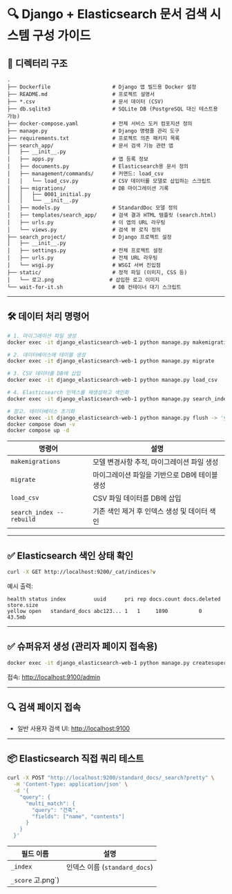 # 🔍 Django + Elasticsearch 문서 검색 시스템 구성 가이드

## 📁 디렉터리 구조

```
.
├── Dockerfile                    # Django 앱 빌드용 Docker 설정
├── README.md                     # 프로젝트 설명서
├── *.csv                         # 문서 데이터 (CSV)
├── db.sqlite3                    # SQLite DB (PostgreSQL 대신 테스트용 가능)
├── docker-compose.yaml           # 전체 서비스 도커 컴포지션 정의
├── manage.py                     # Django 명령줄 관리 도구
├── requirements.txt              # 프로젝트 의존 패키지 목록
├── search_app/                   # 문서 검색 기능 관련 앱
│   ├── __init__.py
│   ├── apps.py                   # 앱 등록 정보
│   ├── documents.py              # Elasticsearch용 문서 정의
│   ├── management/commands/      # 커맨드: load_csv
│   │   └── load_csv.py           # CSV 데이터를 모델로 삽입하는 스크립트
│   ├── migrations/               # DB 마이그레이션 기록
│   │   ├── 0001_initial.py
│   │   └── __init__.py
│   ├── models.py                 # StandardDoc 모델 정의
│   ├── templates/search_app/     # 검색 결과 HTML 템플릿 (search.html)
│   ├── urls.py                   # 이 앱의 URL 라우팅
│   └── views.py                  # 검색 뷰 로직 정의
├── search_project/               # Django 프로젝트 설정
│   ├── __init__.py
│   ├── settings.py               # 전체 프로젝트 설정
│   ├── urls.py                   # 전체 URL 라우팅
│   └── wsgi.py                   # WSGI 서버 진입점
├── static/                       # 정적 파일 (이미지, CSS 등)
│   └── 로고.png                  # 삽입한 로고 이미지
└── wait-for-it.sh                # DB 컨테이너 대기 스크립트
```

---

## 🛠️ 데이터 처리 명령어

```bash
# 1. 마이그레이션 파일 생성
docker exec -it django_elasticsearch-web-1 python manage.py makemigrations search_app

# 2. 데이터베이스에 테이블 생성
docker exec -it django_elasticsearch-web-1 python manage.py migrate

# 3. CSV 데이터를 DB에 삽입
docker exec -it django_elasticsearch-web-1 python manage.py load_csv

# 4. Elasticsearch 인덱스를 재생성하고 색인화
docker exec -it django_elasticsearch-web-1 python manage.py search_index --rebuild

# 참고. 데이터베이스 초기화
docker exec -it django_elasticsearch-web-1 python manage.py flush -> 'yes'
docker compose down -v
docker compose up -d
```

| 명령어                          | 설명                                              |
|-------------------------------|---------------------------------------------------|
| `makemigrations`              | 모델 변경사항 추적, 마이그레이션 파일 생성       |
| `migrate`                     | 마이그레이션 파일을 기반으로 DB에 테이블 생성     |
| `load_csv`                    | CSV 파일 데이터를 DB에 삽입              |
| `search_index --rebuild`      | 기존 색인 제거 후 인덱스 생성 및 데이터 색인      |

---

## ✅ Elasticsearch 색인 상태 확인

```bash
curl -X GET http://localhost:9200/_cat/indices?v
```

예시 출력:
```
health status index         uuid      pri rep docs.count docs.deleted store.size
yellow open   standard_docs abc123... 1   1     1890          0        43.5mb
```

---

## ✅ 슈퍼유저 생성 (관리자 페이지 접속용)

```bash
docker exec -it django_elasticsearch-web-1 python manage.py createsuperuser
```

접속: [http://localhost:9100/admin](http://localhost:9100/admin)

---

## 🔍 검색 페이지 접속

- 일반 사용자 검색 UI: [http://localhost:9100](http://localhost:9100)

---

## 📦 Elasticsearch 직접 쿼리 테스트

```bash
curl -X POST "http://localhost:9200/standard_docs/_search?pretty" \
  -H 'Content-Type: application/json' \
  -d '{
    "query": {
      "multi_match": {
        "query": "건축",
        "fields": ["name", "contents"]
      }
    }
  }'
```

| 필드 이름            | 설명                                      |
|----------------------|-------------------------------------------|
| `_index`             | 인덱스 이름 (`standard_docs`)             |
| `_score` 고.png`)    |
